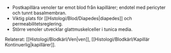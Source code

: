 
- Postkapillära venoler tar emot blod från kapillärer; endotel med pericyter och tunnt basalmembran.  
- Viktig plats för [[Histologi/Blod/Diapedes|diapedes]] och permeabilitetsreglering.  
- Större venoler utvecklar glattmuskelceller i tunica media.

Relaterat: [[Histologi/Blodkärl/Ven|ven]], [[Histologi/Blodkärl/Kapillär Kontinuerlig|kapillärer]].
